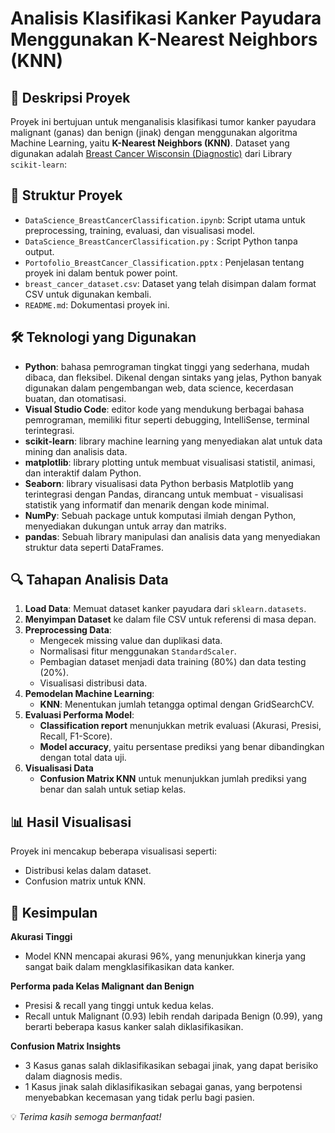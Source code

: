 # Analisis Klasifikasi Kanker Payudara Menggunakan K-Nearest Neighbors (KNN)

## 📌 Deskripsi Proyek
Proyek ini bertujuan untuk menganalisis klasifikasi tumor kanker payudara malignant (ganas) dan benign (jinak) dengan menggunakan algoritma Machine Learning, yaitu **K-Nearest Neighbors (KNN)**. Dataset yang digunakan adalah [Breast Cancer Wisconsin (Diagnostic)](https://scikit-learn.org/stable/modules/generated/sklearn.datasets.load_breast_cancer.html#sklearn.datasets.load_breast_cancer) dari Library `scikit-learn`: 

## 📂 Struktur Proyek
- `DataScience_BreastCancerClassification.ipynb`: Script utama untuk preprocessing, training, evaluasi, dan visualisasi model.
- `DataScience_BreastCancerClassification.py` : Script Python tanpa output.
- `Portofolio_BreastCancer_Classification.pptx` : Penjelasan tentang proyek ini dalam bentuk power point.
- `breast_cancer_dataset.csv`: Dataset yang telah disimpan dalam format CSV untuk digunakan kembali.
- `README.md`: Dokumentasi proyek ini.

## 🛠️ Teknologi yang Digunakan
- **Python**: bahasa pemrograman tingkat tinggi yang sederhana, mudah dibaca, dan fleksibel. Dikenal dengan sintaks yang jelas, Python banyak digunakan dalam pengembangan web, data science, kecerdasan buatan, dan otomatisasi.
- **Visual Studio Code**: editor kode yang mendukung berbagai bahasa pemrograman, memiliki fitur seperti debugging, IntelliSense, terminal terintegrasi.
- **scikit-learn**: library machine learning yang menyediakan alat untuk data mining dan analisis data.
- **matplotlib**: library plotting untuk membuat visualisasi statistil, animasi, dan interaktif dalam Python.
- **Seaborn**: library visualisasi data Python berbasis Matplotlib yang terintegrasi dengan Pandas, dirancang untuk membuat - visualisasi statistik yang informatif dan menarik dengan kode minimal.
- **NumPy**: Sebuah package untuk komputasi ilmiah dengan Python, menyediakan dukungan untuk array dan matriks.
- **pandas**: Sebuah library manipulasi dan analisis data yang menyediakan struktur data seperti DataFrames.

## 🔍 Tahapan Analisis Data
1. **Load Data**: Memuat dataset kanker payudara dari `sklearn.datasets`.
2. **Menyimpan Dataset** ke dalam file CSV untuk referensi di masa depan.
3. **Preprocessing Data**:
   - Mengecek missing value dan duplikasi data.
   - Normalisasi fitur menggunakan `StandardScaler`.
   - Pembagian dataset menjadi data training (80%) dan data testing (20%).
   - Visualisasi distribusi data.
4. **Pemodelan Machine Learning**:
   - **KNN**: Menentukan jumlah tetangga optimal dengan GridSearchCV.
5. **Evaluasi Performa Model**:
   - **Classification report** menunjukkan metrik evaluasi (Akurasi, Presisi, Recall, F1-Score).
   - **Model accuracy**, yaitu persentase prediksi yang benar dibandingkan dengan total data uji.
6. **Visualisasi Data** 
   - **Confusion Matrix KNN** untuk menunjukkan jumlah prediksi yang benar dan salah untuk setiap kelas.

## 📊 Hasil Visualisasi
Proyek ini mencakup beberapa visualisasi seperti:
- Distribusi kelas dalam dataset.
- Confusion matrix untuk KNN.

## 📌 Kesimpulan
**Akurasi Tinggi**
   - Model KNN mencapai akurasi 96%, yang menunjukkan kinerja yang sangat baik dalam mengklasifikasikan data kanker.

**Performa pada Kelas Malignant dan Benign**
   - Presisi & recall yang tinggi untuk kedua kelas.
   - Recall untuk Malignant (0.93) lebih rendah daripada Benign (0.99), yang berarti beberapa kasus kanker salah diklasifikasikan.

**Confusion Matrix Insights**
   - 3 Kasus ganas salah diklasifikasikan sebagai jinak, yang dapat berisiko dalam diagnosis medis.
   - 1 Kasus jinak salah diklasifikasikan sebagai ganas, yang berpotensi menyebabkan kecemasan yang tidak perlu bagi pasien.

💡 *Terima kasih semoga bermanfaat!*

